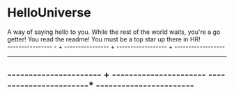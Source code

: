 # HelloUniverse
A way of saying hello to you.
While the rest of the world waits, you're a go getter!  You read the readme!  You must be a top star up there in HR!  
----------------    -    +      ----------------               +
------------------    +       ------------------
--------------------    -   --------------------       
---------------------- +  ----------------------
-----------------------* -----------------------
------------------------------------------------
